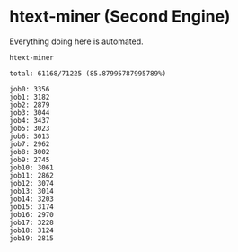 # htext-miner (Second Engine)

Everything doing here is automated.

```
htext-miner

total: 61168/71225 (85.87995787995789%)

job0: 3356
job1: 3182
job2: 2879
job3: 3044
job4: 3437
job5: 3023
job6: 3013
job7: 2962
job8: 3002
job9: 2745
job10: 3061
job11: 2862
job12: 3074
job13: 3014
job14: 3203
job15: 3174
job16: 2970
job17: 3228
job18: 3124
job19: 2815
```